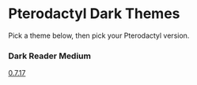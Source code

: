 # Pterodactyl Dark Themes

Pick a theme below, then pick your Pterodactyl version.

### Dark Reader Medium

[0.7.17](https://github.com/NoahvdAa/PterodactylDarkThemes/tree/DarkReaderMedium_0.7.17)
